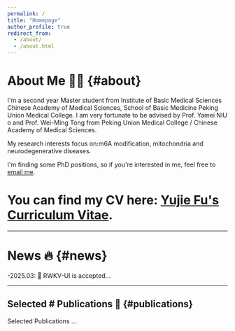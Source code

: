 ```yaml
---
permalink: /
title: "Homepage"
author_profile: true
redirect_from: 
  - /about/
  - /about.html
---
```


# About Me 🧑‍🎓 {#about}
I'm a second year Master student from Institute of Basic Medical Sciences Chinese Academy of Medical Sciences, School of Basic Medicine Peking Union Medical College. I am very fortunate to be advised by Prof. Yamei NIU o and Prof. Wei-Ming Tong from Peking Union Medical College / Chinese Academy of Medical Sciences.
    
My research interests focus on:m6A modification, mitochondria and neurodegenerative diseases. 

I'm finding some PhD positions, so if you're interested in me, feel free to [email me](mailto:fyjjade5525@gmail.com).

# You can find my CV here: [Yujie Fu's Curriculum Vitae](../assets/Curriculum_Vitae.pdf).

---

# News 🔥 {#news}
-2025.03: 🎉 RWKV-UI is accepted...</li>

---

## Selected # Publications 📄 {#publications}
Selected Publications
  ...



